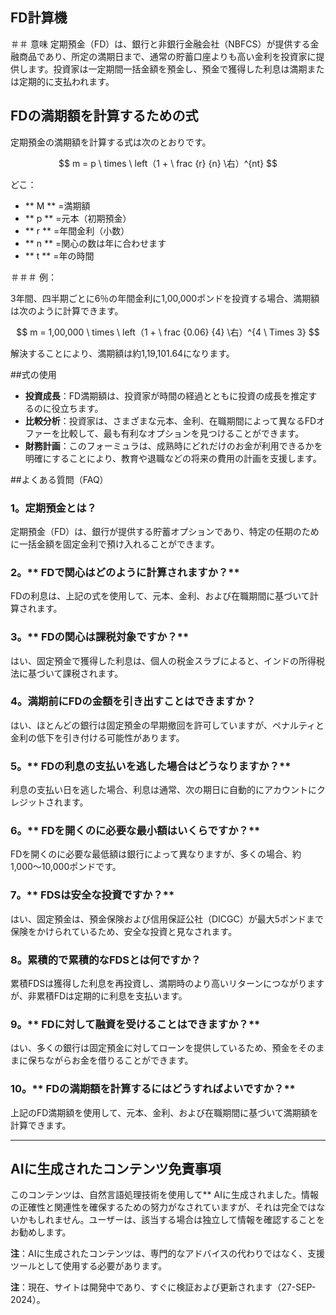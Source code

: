 ## FD計算機

＃＃ 意味
定期預金（FD）は、銀行と非銀行金融会社（NBFCS）が提供する金融商品であり、所定の満期日まで、通常の貯蓄口座よりも高い金利を投資家に提供します。投資家は一定期間一括金額を預金し、預金で獲得した利息は満期または定期的に支払われます。

## FDの満期額を計算するための式

定期預金の満期額を計算する式は次のとおりです。

$$
m = p \ times \ left（1 + \ frac {r} {n} \右）^{nt}
$$

どこ：
-  ** M ** =満期額
-  ** p ** =元本（初期預金）
-  ** r ** =年間金利（小数）
-  ** n ** =関心の数は年に合わせます
-  ** t ** =年の時間

＃＃＃ 例：

3年間、四半期ごとに6％の年間金利に1,00,000ポンドを投資する場合、満期額は次のように計算できます。

$$
m = 1,00,000 \ times \ left（1 + \ frac {0.06} {4} \右）^{4 \ Times 3}
$$

解決することにより、満期額は約1,19,101.64になります。

##式の使用

-  **投資成長**：FD満期額は、投資家が時間の経過とともに投資の成長を推定するのに役立ちます。
-  **比較分析**：投資家は、さまざまな元本、金利、在職期間によって異なるFDオファーを比較して、最も有利なオプションを見つけることができます。
-  **財務計画**：このフォーミュラは、成熟時にどれだけのお金が利用できるかを明確にすることにより、教育や退職などの将来の費用の計画を支援します。

##よくある質問（FAQ）

### 1。**定期預金とは？**
定期預金（FD）は、銀行が提供する貯蓄オプションであり、特定の任期のために一括金額を固定金利で預け入れることができます。

### 2。** FDで関心はどのように計算されますか？**
FDの利息は、上記の式を使用して、元本、金利、および在職期間に基づいて計算されます。

### 3。** FDの関心は課税対象ですか？**
はい、固定預金で獲得した利息は、個人の税金スラブによると、インドの所得税法に基づいて課税されます。

### 4。**満期前にFDの金額を引き出すことはできますか？**
はい、ほとんどの銀行は固定預金の早期撤回を許可していますが、ペナルティと金利の低下を引き付ける可能性があります。

### 5。** FDの利息の支払いを逃した場合はどうなりますか？**
利息の支払い日を逃した場合、利息は通常、次の期日に自動的にアカウントにクレジットされます。

### 6。** FDを開くのに必要な最小額はいくらですか？**
FDを開くのに必要な最低額は銀行によって異なりますが、多くの場合、約1,000〜10,000ポンドです。

### 7。** FDSは安全な投資ですか？**
はい、固定預金は、預金保険および信用保証公社（DICGC）が最大5ポンドまで保険をかけられているため、安全な投資と見なされます。

### 8。**累積的で累積的なFDSとは何ですか？**
累積FDSは獲得した利息を再投資し、満期時のより高いリターンにつながりますが、非累積FDは定期的に利息を支払います。

### 9。** FDに対して融資を受けることはできますか？**
はい、多くの銀行は固定預金に対してローンを提供しているため、預金をそのままに保ちながらお金を借りることができます。

### 10。** FDの満期額を計算するにはどうすればよいですか？**
上記のFD満期額を使用して、元本、金利、および在職期間に基づいて満期額を計算できます。

---
## AIに生成されたコンテンツ免責事項

このコンテンツは、自然言語処理技術を使用して** AIに生成されました。情報の正確性と関連性を確保するための努力がなされていますが、それは完全ではないかもしれません。ユーザーは、該当する場合は独立して情報を確認することをお勧めします。

**注**：AIに生成されたコンテンツは、専門的なアドバイスの代わりではなく、支援ツールとして使用する必要があります。

**注**：現在、サイトは開発中であり、すぐに検証および更新されます（27-SEP-2024）。